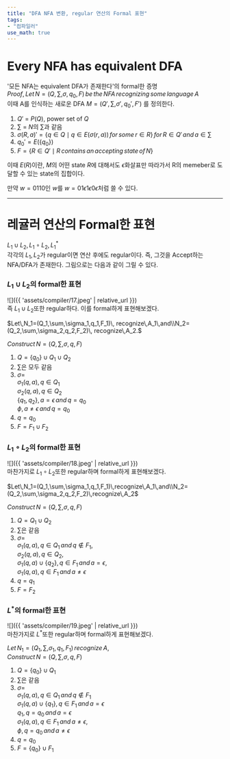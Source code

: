 ```yaml
---
title: "DFA NFA 변환, regular 연산의 Formal 표현"
tags:
- "컴파일러"
use_math: true
---
```


# Every NFA has equivalent DFA
'모든 NFA는 equivalent DFA가 존재한다'의 formal한 증명<br>
$Proof, \,Let\,N=(Q,\sum,\sigma,q_0,F)\,be\,the\,NFA\,recognizing\,some\,language\,A$<br>
이때 A를 인식하는 새로운 DFA $M=(Q',\sum,\sigma',q_0',F')$ 를 정의한다.

1. $Q'$ = $P(Q)$, power set of $Q$
2. $\sum$ = $N$의 $\sum$과 같음
3. $\sigma(R,a)'=\{q\in Q \mid q \in E(\sigma(r,a))\,for\,some\,r\in R\}\, for\,R\in Q'\,and\,a\in\sum$
4. $q_0'=E(\{q_0\})$ 
5. $F = \{R \in Q'\mid R\,contains\,an\,accepting\,state\,of\,N\}$

이때 $E(R)$이란, $M$의 어떤 state $R$에 대해서도 $\epsilon$화살표만 따라가서 R의 memeber로 도달할 수 있는 state의 집합이다.

만약 $w=0110$인 $w$를 $w=01\epsilon 1\epsilon 0\epsilon$처럼 쓸 수 있다.

---
# 레귤러 연산의 Formal한 표현
$L_1\cup L_2,\,L_1\circ L_2,\,L_1^*$<br>
각각의 $L_1,\,L_2$가 regular이면 연산 후에도 regular이다. 즉, 그것을 Accept하는 NFA/DFA가 존재한다.
그림으로는 다음과 같이 그릴 수 있다.<br>

### $L_1\cup L_2$의 formal한 표현
![]({{ 'assets/compiler/17.jpeg' | relative_url }})<br>
즉 $L_1\cup L_2$또한 regular하다. 이를 formal하게 표현해보겠다.

$Let\,N_1=(Q_1,\sum,\sigma_1,q_1,F_1)\, recognize\,A_1\,and\\N_2=(Q_2,\sum,\sigma_2,q_2,F_2)\, recognize\,A_2.$

$Construct\,N=(Q,\sum,\sigma,q,F)$<br>
1. $Q=\{q_0\}\cup Q_1\cup Q_2$
2. $\sum$은 모두 같음
3. $\sigma=$<br>
   $\sigma_1(q,a),q\in Q_1$<br>
   $\sigma_2(q,a),q\in Q_2$<br>
   $\{q_1,q_2\},a=\epsilon\,and\,q=q_0$<br>
   $\phi,a\neq \epsilon \,and\,q=q_0$
4. $q=q_0$
5. $F=F_1\cup F_2$

### $L_1\circ L_2$의 formal한 표현
![]({{ 'assets/compiler/18.jpeg' | relative_url }})<br>
마찬가지로 $L_1\circ L_2$또한 regular하며 formal하게 표현해보겠다.

$Let\,N_1=(Q_1,\sum,\sigma_1,q_1,F_1)\,recognize\,A_1\,and\\N_2=(Q_2,\sum,\sigma_2,q_2,F_2)\,recognize\,A_2$

$Construct\,N=(Q,\sum,\sigma,q,F)$
1. $Q=Q_1\cup Q_2$
2. $\sum$은 같음
3. $\sigma=$<br>
   $\sigma_1(q,a),q \in Q_1\,and\,q\notin F_1,$<br>
   $\sigma_2(q,a),q \in Q_2,$<br>
   $\sigma_1(q,a)\cup \{q_2\},q\in F_1\,and\,a=\epsilon,$<br>
   $\sigma_1(q,a), q\in F_1\,and\,a\neq \epsilon$
4. $q=q_1$
5. $F=F_2$

### $L^*$의 formal한 표현
![]({{ 'assets/compiler/19.jpeg' | relative_url }})<br>
마찬가지로 $L^*$또한 regular하며 formal하게 표현해보겠다.

$Let\,N_1=(Q_1,\sum,\sigma_1,q_1,F_1)\,recognize\,A,$<br>$Construct\,N=(Q,\sum,\sigma,q,F)$

1. $Q=\{q_0\}\cup Q_1$
2. $\sum$은 같음
3. $\sigma=$<br>
   $\sigma_1(q,a),q \in Q_1\,and\,q\notin F_1$<br>
   $\sigma_1(q,a)\cup \{q_1\},q \in F_1\,and\,a=\epsilon$<br>
   $q_1,q =q_0\,and\,a=ϵ$<br>
   $\sigma_1(q,a),q \in F_1\,and\,a \neq \epsilon,$<br>
   $\phi,q=q_0\,and\,a\neq \epsilon$
4. $q=q_0$
5. $F=\{q_0\}\cup F_1$

